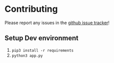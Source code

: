 # Contributing

Please report any issues in the [github issue tracker](https://github.com/BugzTheBunny/StudyBoi/issues)!

## Setup Dev environment

1. `pip3 install -r requirements`
2. `python3 app.py`
